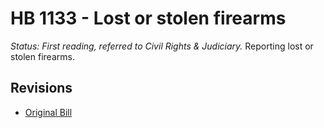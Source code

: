 # HB 1133 - Lost or stolen firearms
*Status: First reading, referred to Civil Rights & Judiciary.*
Reporting lost or stolen firearms.

## Revisions
* [Original Bill](1/)